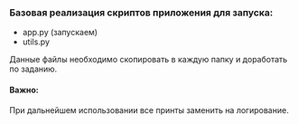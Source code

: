 ### Базовая реализация скриптов приложения для запуска:
- app.py (запускаем)
- utils.py

Данные файлы необходимо скопировать в каждую папку и доработать по заданию.
#### Важно:
При дальнейшем использовании все принты заменить на логирование.